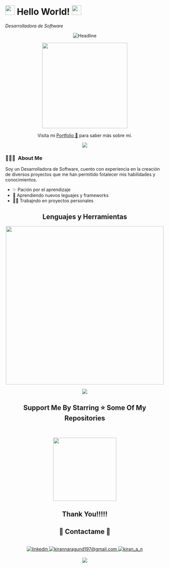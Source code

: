 <!--Header Name-->
# <img src="https://emojis.slackmojis.com/emojis/images/1531849430/4246/blob-sunglasses.gif?1531849430" width="30"/> Hello World! <img src="https://raw.githubusercontent.com/MartinHeinz/MartinHeinz/master/wave.gif" width="30px"> 
*Desarrolladora de Software*
<br /> 
<p align='center'>
<img src="https://readme-typing-svg.herokuapp.com?color=%236FDA44&size=32&center=true&vCenter=true&width=600&height=50&lines=I'm+Verónica+Ruíz;Sofware+Developer;Open-Source+Enthusiast;Cooking+Projects" alt="Headline">
</p>
<p align='center'>
<img src="https://media.giphy.com/media/QvpqTCiEcwtvx6wwJK/giphy.gif" width="270" height="270" frameBorder="0" class="giphy-embed" allowFullScreen></img></p>

<p align="center">Visita mi <a href="https://veronicaruizbautista.github.io/portafolio/">Portfolio 🚀</a> para saber más sobre mí.</p>

<p  align="center">
<img src="https://user-images.githubusercontent.com/73097560/115834477-dbab4500-a447-11eb-908a-139a6edaec5c.gif">             
<br>
</p>

<!--Start Intro-->

### 👨🏻‍💻 &nbsp;About Me
<p align="left">Soy un Desarrolladora de Software, cuento con experiencia en la creación de diversos proyectos que me han permitido fotalecer mis habilidades y conocimientos.</p>

- ✨ Pación por el aprendizaje
- 🌱 Aprendiendo nuevos leguajes y frameworks
- 👩‍💻 Trabajndo en proyectos personales
<!--End Intro-->

<!--Languages and Tools Section-->       
<h2 align="center">Lenguajes y Herramientas</h2> 
<p align="center">
<img width="500px" src="https://skillicons.dev/icons?i=js,py,html,css,react,vue,nodejs,express,mongo,git,mysql,vscode,docker,vite&perline=7" />
</p>

<p  align="center">
<img src="https://user-images.githubusercontent.com/73097560/115834477-dbab4500-a447-11eb-908a-139a6edaec5c.gif">             
<br>
<h2 align='center'>Support Me By Starring ⭐ Some Of My Repositories</h2>
<br>

<p align='center'>
<img src="https://media.giphy.com/media/O51MQ3DduOcGW6ofR3/giphy.gif" width="200" height="200" frameBorder="0" class="giphy-embed" allowFullScreen></img>
</p>

<h2 align='center'>Thank You!!!!!

<!--Seccion de contacto--> 

<h2 align="center">🤝 Contactame 🤝 </h2>
  <br>

<div align="center">
 <a href="https://www.linkedin.com/in/ver%C3%B3nica-ru%C3%ADz-bautista-118aa9312/" target="_blank">
<img src=https://img.shields.io/badge/linkedin-%231E77B5.svg?&style=for-the-badge&logo=linkedin&logoColor=white alt=linkedin style="margin-bottom: 5px;" />
</a>
  
<a href="mailto:veronica.ruiz.bautista.cas@gmail.com" target="_blank">
<img src="https://img.shields.io/badge/Gmail-D14836?style=for-the-badge&logo=gmail&logoColor=white" alt=kirannaragund197@gmail.com mail style="margin-bottom: 5px;" />
</a>

<a href="https://www.instagram.com/vero.r.b.v/" target="_blank">
<img src=https://img.shields.io/badge/Instagram-E4405F?style=for-the-badge&logo=instagram&logoColor=white alt=kiran_a_n Instagram style="margin-bottom: 5px;" />
</a>

</div>

<p  align="center">
<img src="https://user-images.githubusercontent.com/73097560/115834477-dbab4500-a447-11eb-908a-139a6edaec5c.gif">             
<br>
